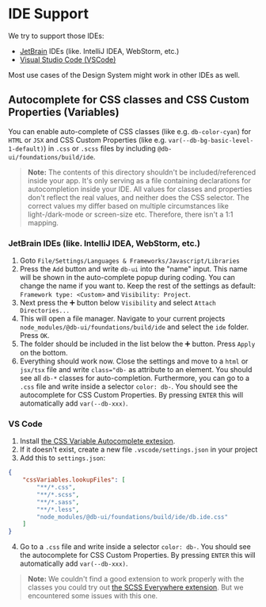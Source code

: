 # IDE Support

We try to support those IDEs:

- [JetBrain](https://www.jetbrains.com/) IDEs (like. IntelliJ IDEA, WebStorm, etc.)
- [Visual Studio Code (VSCode)](https://code.visualstudio.com/)

Most use cases of the Design System might work in other IDEs as well.

## Autocomplete for CSS classes and CSS Custom Properties (Variables)

You can enable auto-complete of CSS classes (like e.g. `db-color-cyan`) for `HTML` or `JSX` and CSS Custom Properties (like e.g. `var(--db-bg-basic-level-1-default)`) in `.css` or `.scss` files by including `@db-ui/foundations/build/ide`.

> **Note:** The contents of this directory shouldn't be included/referenced inside your app. It's only serving as a file containing declarations for autocompletion inside your IDE. All values for classes and properties don't reflect the real values, and neither does the CSS selector. The correct values my differ based on multiple circumstances like light-/dark-mode or screen-size etc. Therefore, there isn't a 1:1 mapping.

### JetBrain IDEs (like. IntelliJ IDEA, WebStorm, etc.)

1. Goto `File/Settings/Languages & Frameworks/Javascript/Libraries`
2. Press the `Add` button and write `db-ui` into the "name" input. This name will be shown in the auto-complete popup during coding. You can change the name if you want to. Keep the rest of the settings as default: `Framework type: <Custom>` and `Visibility: Project`.
3. Next press the ➕ button below `Visibility` and select `Attach Directories...`
4. This will open a file manager. Navigate to your current projects `node_modules/@db-ui/foundations/build/ide` and select the `ide` folder. Press `OK`.
5. The folder should be included in the list below the ➕ button. Press `Apply` on the bottom.
6. Everything should work now. Close the settings and move to a `html` or `jsx/tsx` file and write `class="db-` as attribute to an element. You should see all `db-*` classes for auto-completion. Furthermore, you can go to a `.css` file and write inside a selector `color: db-`. You should see the autocomplete for CSS Custom Properties. By pressing `ENTER` this will automatically add `var(--db-xxx)`.

### VS Code

1. Install [the CSS Variable Autocomplete extesion](https://marketplace.visualstudio.com/items?itemName=vunguyentuan.vscode-css-variables).
2. If it doesn't exist, create a new file `.vscode/settings.json` in your project
3. Add this to `settings.json`:

```json settings.json
{
	"cssVariables.lookupFiles": [
		"**/*.css",
		"**/*.scss",
		"**/*.sass",
		"**/*.less",
		"node_modules/@db-ui/foundations/build/ide/db.ide.css"
	]
}
```

4. Go to a `.css` file and write inside a selector `color: db-`. You should see the autocomplete for CSS Custom Properties. By pressing `ENTER` this will automatically add `var(--db-xxx)`.

> **Note:** We couldn't find a good extension to work properly with the classes you could try out [the SCSS Everywhere extension](https://marketplace.visualstudio.com/items?itemName=gencer.html-slim-scss-css-class-completion). But we encountered some issues with this one.
